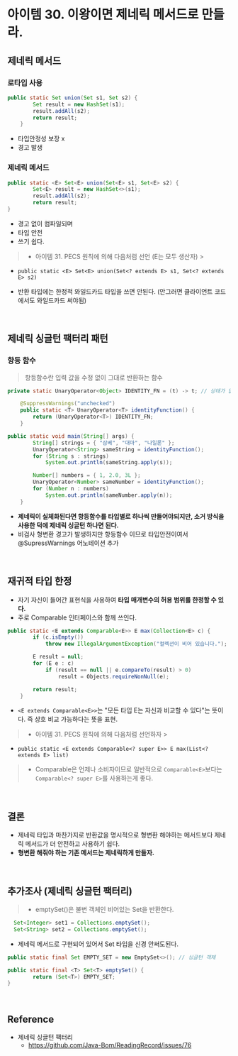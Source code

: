 # 아이템 30. 이왕이면 제네릭 메서드로 만들라.

## 제네릭 메서드

### 로타입 사용

```java
public static Set union(Set s1, Set s2) {
        Set result = new HashSet(s1);
        result.addAll(s2);
        return result;
    }
```

- 타입안정성 보장 x
- 경고 발생

### 제네릭 메서드

```java
public static <E> Set<E> union(Set<E> s1, Set<E> s2) {
        Set<E> result = new HashSet<>(s1);
        result.addAll(s2);
        return result;
}
```

- 경고 없이 컴파일되며
- 타입 안전
- 쓰기 쉽다.

> - 아이템 31. PECS 원칙에 의해 다음처럼 선언 (E는 모두 생산자)
    >

- `public static <E> Set<E> union(Set<? extends E> s1, Set<? extends E> s2)`
  >
- 반환 타입에는 한정적 와일드카드 타입을 쓰면 안된다. (안그러면 클라이언트 코드에서도 와일드카드 써야됨)

<br/>

## 제네릭 싱글턴 팩터리 패턴

### 항등 함수

> 항등함수란 입력 값을 수정 없이 그대로 반환하는 함수

```java
private static UnaryOperator<Object> IDENTITY_FN = (t) -> t; // 상태가 없으니 요청할때 마다 새로 생성되는 것은 낭비

    @SuppressWarnings("unchecked")
    public static <T> UnaryOperator<T> identityFunction() {
        return (UnaryOperator<T>) IDENTITY_FN;
    }
```

```java
public static void main(String[] args) {
        String[] strings = { "삼베", "대마", "나일론" };
        UnaryOperator<String> sameString = identityFunction();
        for (String s : strings)
            System.out.println(sameString.apply(s));

        Number[] numbers = { 1, 2.0, 3L };
        UnaryOperator<Number> sameNumber = identityFunction();
        for (Number n : numbers)
            System.out.println(sameNumber.apply(n));
    }
```

- __제네릭이 실체화된다면 항등함수를 타입별로 하나씩 만들어야되지만, 소거 방식을 사용한 덕에 제네릭 싱글턴 하나면 된다.__
- 비검사 형변환 경고가 발생하지만 항등함수 이므로 타입안전이여서 @SupressWarnings 어노테이션 추가

<br/>

## 재귀적 타입 한정

- 자기 자신이 들어간 표현식을 사용하여 __타입 매개변수의 허용 범위를 한정할 수 있다.__
- 주로 Comparable 인터페이스와 함께 쓰인다.

```java
public static <E extends Comparable<E>> E max(Collection<E> c) {
        if (c.isEmpty())
            throw new IllegalArgumentException("컬렉션이 비어 있습니다.");

        E result = null;
        for (E e : c)
            if (result == null || e.compareTo(result) > 0)
                result = Objects.requireNonNull(e);

        return result;
    }
```

- `<E extends Comparable<E>>`는  "모든 타입 E는 자신과 비교할 수 있다"는 뜻이다. 즉 상호 비교 가능하다는 뜻을 표현.

> - 아이템 31. PECS 원칙에 의해 다음처럼 선언하자
    >

- `public static <E extends Comparable<? super E>> E max(List<? extends E> list)`

> - Comparable은 언제나 소비자이므로 일반적으로 `Comparable<E>`보다는 `Comparable<? super E>`를 사용하는게 좋다.



<br/>

## 결론

- 제네릭 타입과 마찬가지로 반환값을 명시적으로 형변환 해야하는 메서드보다 제네릭 메서드가 더 안전하고 사용하기 쉽다.
- __형변환 해줘야 하는 기존 메서드는 제네릭하게 만들자.__

<br/>

## 추가조사 (제네릭 싱글턴 팩터리)

> - emptySet()은 불변 객체인 비어있는 Set을 반환한다.

```java
  Set<Integer> set1 = Collections.emptySet();
  Set<String> set2 = Collections.emptySet();
```

- 제네릭 메서드로 구현되어 있어서 Set 타입을 신경 안써도된다.

```java
public static final Set EMPTY_SET = new EmptySet<>(); // 싱글턴 객체

public static final <T> Set<T> emptySet() {
        return (Set<T>) EMPTY_SET;
}
```

<br/>

## Reference

- 제네릭 싱글턴 팩터리
    - https://github.com/Java-Bom/ReadingRecord/issues/76
